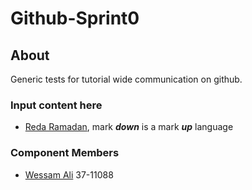 # Github-Sprint0

## About 
Generic tests for tutorial wide communication on github.

  ### Input content here
  - [Reda Ramadan](https://github.com/Logician724), mark **_down_** is a mark **_up_** language

  ### Component Members
  - [Wessam Ali](https://github.com/wessam611) 37-11088
